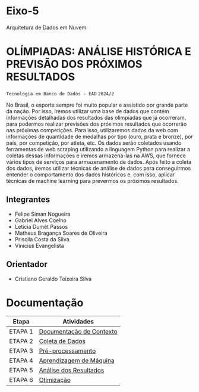 # Eixo-5
Arquitetura de Dados em Nuvem

# OLÍMPIADAS: ANÁLISE HISTÓRICA E PREVISÃO DOS PRÓXIMOS RESULTADOS
`Tecnologia em Banco de Dados - EAD`
`2024/2`

No Brasil, o esporte sempre foi muito popular e assistido por grande parte da nação. Por isso, iremos utilizar uma base de dados que contém informações detalhadas dos resultados das olimpíadas que já ocorreram, para podermos realizar previsões dos próximos resultados que ocorrerão nas próximas competições.
Para isso, utilizaremos dados da web com informações de quantidade de medalhas por tipo (ouro, prata e bronze), por país, por competição, por atleta, etc. Os dados serão coletados usando ferramentas de web scraping utilizando a linguagem Python para realizar a coletas dessas informações e iremos armazená-las na AWS, que fornece vários tipos de serviços para armazenamento de dados. Após feito a coleta dos dados, iremos utilizar técnicas de análise de dados para conseguirmos entender o comportamento dos dados históricos e, com isso, aplicar técnicas de machine learning para prevermos os próximos resultados.

## Integrantes
* Felipe Siman Nogueira
* Gabriel Alves Coelho
* Letícia Dumêt Passos
* Matheus Bragança Soares de Oliveira
* Priscila Costa da Silva
* Vinícius Evangelista

## Orientador
* Cristiano Geraldo Teixeira Silva

# Documentação

| Etapa         | Atividades |
|  :----:   | ----------- |
| ETAPA 1        |[Documentação de Contexto](projeto/inicio_do_projeto.md) |
| ETAPA 2        |[Coleta de Dados](projeto/coleta_dados.md) |
| ETAPA 3        |[Pré-processamento](projeto/pre_processamento.md) |
| ETAPA 4        |[Aprendizagem de Máquina](projeto/aprendizado_maquina_rev.md)|
| ETAPA 5        |[Análise dos Resultados](projeto/analise_resultados.md) |
| ETAPA 6        |[Otimização](projeto/Otimizacao.md) |

